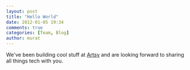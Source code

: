 ```yaml
---
layout: post
title: "Hello World"
date: 2012-01-05 19:34
comments: true
categories: [Team, Blog]
author: murat
---
```


We've been building cool stuff at [Artsy](http://artsy.net) and are looking forward to sharing all things tech with you.
